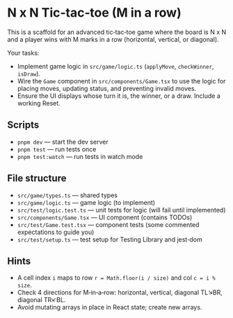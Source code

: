 # N x N Tic‑tac‑toe (M in a row)

This is a scaffold for an advanced tic‑tac‑toe game where the board is N x N and a player wins with M marks in a row (horizontal, vertical, or diagonal).

Your tasks:

- Implement game logic in `src/game/logic.ts` (`applyMove`, `checkWinner`, `isDraw`).
- Wire the `Game` component in `src/components/Game.tsx` to use the logic for placing moves, updating status, and preventing invalid moves.
- Ensure the UI displays whose turn it is, the winner, or a draw. Include a working Reset.

## Scripts

- `pnpm dev` — start the dev server
- `pnpm test` — run tests once
- `pnpm test:watch` — run tests in watch mode

## File structure

- `src/game/types.ts` — shared types
- `src/game/logic.ts` — game logic (to implement)
- `src/test/logic.test.ts` — unit tests for logic (will fail until implemented)
- `src/components/Game.tsx` — UI component (contains TODOs)
- `src/test/Game.test.tsx` — component tests (some commented expectations to guide you)
- `src/test/setup.ts` — test setup for Testing Library and jest‑dom

## Hints

- A cell index `i` maps to row `r = Math.floor(i / size)` and col `c = i % size`.
- Check 4 directions for M‑in‑a‑row: horizontal, vertical, diagonal TL↘BR, diagonal TR↙BL.
- Avoid mutating arrays in place in React state; create new arrays.
